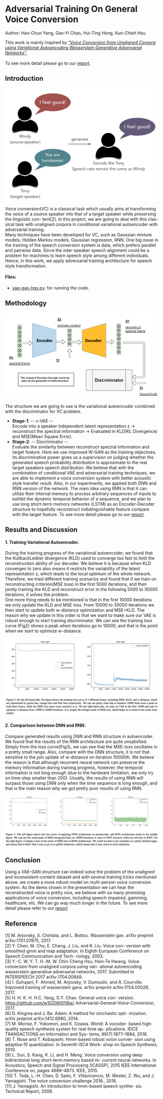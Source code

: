 # Adversarial Training On General Voice Conversion <span style="color:red"></span>
Author: Hao-Chun Yang, Gao-Yi Chao, Hui-Ting Hong, Kun-Chieh Hsu </br>

This work is mainly inspired by [*"Voice Conversion from Unaligned Corpora using Variational Autoencoding Wasserstein Generative Adversarial Networks"*](https://arxiv.org/abs/1704.00849). </br></br>To see more detail please go to our [report](./Final_report.pdf).


## Introduction

<p align="center"><img src = "./imgs/intro.png"></p>

Voice conversion(VC) is a classical task which usually aims at transforming the voice of a source speaker into that of a target speaker while preserving the linguistic con- tent[2]. In this project, we are going to deal with this clas- sical task with unaligned corpora in conditional variational autoencoder with adversarial training. </br>
Many techniques have been developed for VC, such as Gaussian mixture models, Hidden Markov models, Gaussian regression, RNN. One big issue in the training of the speech conversion system is data, which prefers parallel and pairwise data. Since the inter-speaker speech alignment could be a problem for machines to learn speech style among different individuals. Hence, in this work, we apply adversarial training architecture for speech style transformation. 

#### Files: </br>
* [vae-gan-hgy.py](./Scripts/vae-gan-hgy.py): for running the code.

## Methodology

<p align="center"><img src = "./imgs/metho.png"></p>

The structure we are going to use is the variational autoencoder combined with the discriminator for VC problem. </br>

* **Stage-1**: -- c-VAE -- </br>
Encode into a speaker independent latent representation z -> reconstruct the spectral information -> Evaluated in KLD(KL Divergence) and MSE(Mean Square Error).</br>
* **Stage-2**: -- Discriminator -- </br>
Evaluate the similarity between reconstruct spectral information and target feature. Here we use improved W-GAN as the training objectives. Its discriminative power gives us a supervision on judging whether the generated speech probability distribution is approximate to the real target speakers speech distribution. We believe that with the combination of conditional VAE and adversarial training techniques, we are able to implement a voice conversion system with better acoustic style transfer result. Also, in our experiments, we applied both DNN and RNN version of the network. The main idea using RNN is that it can utilize their internal memory to process arbitrary sequences of inputs to exhibit the dynamic temporal behavior of a sequence, and we plan to use long short-term memory networks (LSTM) as an Encoder-Decoder structure to hopefully reconstruct indistinguishable feature compare with the target feature. To see more detail please go to our [report](./Final_report.pdf).

## Results and Discussion
#### 1. Training Variational Autoencoder.
During the training progress of the variational autoencoder, we found that the KullbackLeibler divergence (KLD) used to converge too fast to limit the reconstruction ability of our decoder. We believe it is because when KLD converges to zero also means it restricts the variability of the latent representation z, which leads to the local optimum of the whole network. Therefore, we tried different training scenarios and found that if we train on reconstructing criterion(MSE loss) in the first 5000 iterations, and then jointly training the KLD and reconstruct error in the following 5000 to 30000 iterations, it solves the problem. </br>
One more thing needs to be mentioned is that in the first 10000 iterations we only update the KLD and MSE loss. From 10000 to 30000 iterations we then start to update both w-distance optimization and MSE+KLD. The reason why we update in this order is that we want to make sure our VAE is robust enough to start training discriminator. We can see the training loss curve (Fig2) shows a peak when iterations go to 10000, and that is the point when we start to optimize w-distance.</br>

<p align="center"><img src = "./imgs/Fig2.png"></p>


#### 2. Comparison between DNN and RNN.
Compare generated results using DNN and RNN structure in autoencoder. We found that the results of the RNN architecture are quite unsatisfied. Simply from the loss curve(Fig3), we can see that the MSE-loss oscillates in a pretty small range. Also, compare with the DNN structure, it is not that sensitive to the join update of w-distance on iteration 10000th. We believe the reason is that although recurrent neural network can preserve the memory information during training progress, however; the temporal information is not long enough (due to the hardware limitation, we only try on time-step smaller than 200). Usually, the results of using RNN will surpass those using DNN only when the time sequence is long enough, and that is the main reason why we got pretty poor results of using RNN.  

<p align="center"><img src = "./imgs/Fig3.png"></p>


## Conclusion
Using a VAE-GAN structure can indeed solve the problem of the unaligned and inconsistent-content dataset and with several training tricks mentioned above,  we create a more robust model on multi-person voice conversion system. As the demo shown in the presentation we can hear the reconstructed voice is pretty nice, we believe with so many promising applications of voice conversion, including speech impaired, gamming, healthcare, etc. We can go way much longer in the future. To see more detail please refer to our [report](./Final_report.pdf)

## Reference

[1] M. Arjovsky, S. Chintala, and L. Bottou. Wasserstein gan. arXiv preprint arXiv:1701.07875, 2017.</br>
[2] Y. Chen, M. Chu, E. Chang, J. Liu, and R. Liu. Voice con- version with smoothed gmm and map adaptation. In Eighth European Conference on Speech Communication and Tech- nology, 2003.</br>
[3] Y.-C. W. Y. T. H.-M. W. Chin-Cheng Hsu, Hsin-Te Hwang. Voice conversion from unaligned corpora using vari- ational autoencoding wasserstein generative adversarial networks, 2017. Submitted to INTERSPEECH 2017
arXiv:1704.00849.</br>
[4] I. Gulrajani, F. Ahmed, M. Arjovsky, V. Dumoulin, and
A. Courville. Improved training of wasserstein gans. arXiv
preprint arXiv:1704.00028, 2017.</br>
[5] H. H. K. H. H.C. Yang, G.Y. Chao. General voice con-
version. https://github.com/w102060018w/ Adversarial-General-Voice-Conversion, 2017.</br>
[6] D. Kingma and J. Ba. Adam: A method for stochastic opti- mization. arXiv preprint arXiv:1412.6980, 2014.</br>
[7] M. Morise, F. Yokomori, and K. Ozawa. World: A vocoder- based high-quality speech synthesis system for real-time ap- plications. IEICE TRANSACTIONS on Information and Sys- tems, 99(7):1877–1884, 2016.</br>
[8] T. Nose and T. Kobayashi. Hmm-based robust voice conver- sion using adaptive f0 quantization. In Seventh ISCA Work- shop on Speech Synthesis, 2010.</br>
[9] L. Sun, S. Kang, K. Li, and H. Meng. Voice conversion using deep bidirectional long short-term memory based re- current neural networks. In Acoustics, Speech and Signal Processing (ICASSP), 2015 IEEE International Conference on, pages 4869–4873. IEEE, 2015.</br>
[10] T. Toda, L.-H. Chen, D. Saito, F. Villavicencio, M. Wester, Z. Wu, and J. Yamagishi. The voice conversion challenge 2016., 2016.</br>
[11] J. Yamagishi. An introduction to hmm-based speech synthe- sis. Technical Report, 2006.</br>
